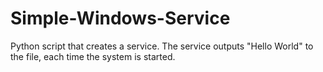# Simple-Windows-Service
Python script that creates a service. The service outputs "Hello World" to the file, each time the system is started.




